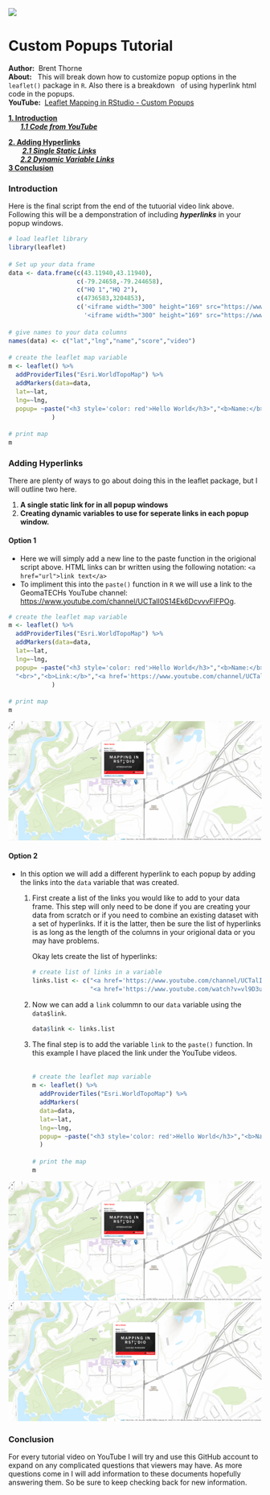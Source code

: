 ![](https://pbs.twimg.com/profile_banners/812364475772837889/1483851647/1500x500)

# Custom Popups Tutorial

**Author:**&nbsp;&nbsp;Brent Thorne <br>
**About:** &nbsp;&nbsp;This will break down how to customize popup options in the `leaflet()` package in `R`. Also there is a breakdown &nbsp;&nbsp;of using hyperlink html code in the popups.<br>
**YouTube:**&nbsp;&nbsp;[Leaflet Mapping in RStudio - Custom Popups](https://www.youtube.com/watch?v=mTTuUGisxDk)

**[1. Introduction](https://github.com/GeomaTECHs/tutorials/blob/master/custom_popups/add_hyperlinks.md#introduction)**<br>
&nbsp;&nbsp;&nbsp;&nbsp;&nbsp;&nbsp;**_[1.1 Code from YouTube](https://github.com/GeomaTECHs/tutorials/blob/master/custom_popups/add_hyperlinks.md#youtube-code)_**<br>

**[2. Adding Hyperlinks](https://github.com/GeomaTECHs/tutorials/blob/master/custom_popups/add_hyperlinks.md#introduction)**<br>
&nbsp;&nbsp;&nbsp;&nbsp;&nbsp;&nbsp; **_[2.1 Single Static Links](https://github.com/GeomaTECHs/tutorials/blob/master/custom_popups/add_hyperlinks.md#option-1)_**<br>
&nbsp;&nbsp;&nbsp;&nbsp;&nbsp;&nbsp;**_[2.2 Dynamic Variable Links](https://github.com/GeomaTECHs/tutorials/blob/master/custom_popups/add_hyperlinks.md#option-2)_**<br>
**[3 Conclusion](https://github.com/GeomaTECHs/tutorials/blob/master/custom_popups/add_hyperlinks.md#conclusion)**


### Introduction

Here is the final script from the end of the tutuorial video link above. Following this will be a demponstration of including **_hyperlinks_** in your popup windows.

```r
# load leaflet library
library(leaflet)

# Set up your data frame
data <- data.frame(c(43.11940,43.11940),
                   c(-79.24658,-79.244658),
                   c("HQ 1","HQ 2"),
                   c(4736583,3204853),
                   c('<iframe width="300" height="169" src="https://www.youtube.com/embed/vl9D3uTk36k?showinfo=0" frameborder="0" allowfullscreen></iframe>',
                     '<iframe width="300" height="169" src="https://www.youtube.com/embed/dBk8gGX1MNk?showinfo=0" frameborder="0" allowfullscreen></iframe>'))

# give names to your data columns
names(data) <- c("lat","lng","name","score","video")

# create the leaflet map variable
m <- leaflet() %>% 
  addProviderTiles("Esri.WorldTopoMap") %>% 
  addMarkers(data=data,
  lat=~lat,
  lng=~lng,
  popup= ~paste("<h3 style='color: red'>Hello World</h3>","<b>Name:</b>",name,"<br>","<b>Score:</b>",score, video, sep=" ")
            )
  
# print map
m
```
### Adding Hyperlinks
There are plenty of ways to go about doing this in the leaflet package, but I will outline two here.

1.  **A single static link for in all popup windows**
2.  **Creating dynamic variables to use for seperate links in each popup window.**

#### Option 1
- Here we will simply add a new line to the paste function in the origional script above. HTML links can br written using the following notation: ```<a href="url">link text</a>```
- To impliment this into the `paste()` function in `R` we will use a link to the GeomaTECHs YouTube channel: https://www.youtube.com/channel/UCTalI0S14Ek6DcvvvFIFPOg.


```r
# create the leaflet map variable
m <- leaflet() %>% 
  addProviderTiles("Esri.WorldTopoMap") %>% 
  addMarkers(data=data,
  lat=~lat,
  lng=~lng,
  popup= ~paste("<h3 style='color: red'>Hello World</h3>","<b>Name:</b>",name,"<br>","<b>Score:</b>",score, video,
  "<br>","<b>Link:</b>","<a href='https://www.youtube.com/channel/UCTalI0S14Ek6DcvvvFIFPOg'>GeomaTECHs YT Channel</a>",sep=" ")
            )
  
# print map
m
```
![](https://raw.githubusercontent.com/GeomaTECHs/tutorials/master/custom_popups/Sketch.png)

#### Option 2

- In this option we will add a different hyperlink to each popup by adding the links into the `data` variable that was created.
    1. First create a list of the links you would like to add to your data frame. This step will only need to be done if you are creating your data from scratch or if you need to combine an existing dataset with a set of hyperlinks. If it is the latter, then be sure the list of hyperlinks is as long as the length of the columns in your origional data or you may have problems.<br>
    
       Okay lets create the list of hyperlinks:
       ```r
       # create list of links in a variable
       links.list <- c("<a href='https://www.youtube.com/channel/UCTalI0S14Ek6DcvvvFIFPOg'>GeomaTECHs YT Channel</a>",
                       "<a href='https://www.youtube.com/watch?v=vl9D3uTk36k'>GeomaTECHs Tutorial</a>")
       ```
    2. Now we can add a `link` colummn to our `data` variable using the `data$link`.
       ```r
       data$link <- links.list    
       ```
    3. The final step is to add the variable `link` to the `paste()` function. In this example I have placed the link under the YouTube videos.
       ```r

       # create the leaflet map variable
       m <- leaflet() %>% 
         addProviderTiles("Esri.WorldTopoMap") %>% 
         addMarkers(
         data=data,
         lat=~lat,
         lng=~lng,
         popup= ~paste("<h3 style='color: red'>Hello World</h3>","<b>Name:</b>",name,"<br>","<b>Score:</b>",score, video,link,sep=" ")
         )

       # print the map
       m    
       ```
![](https://raw.githubusercontent.com/GeomaTECHs/tutorials/master/custom_popups/Sketch.png)
![](https://raw.githubusercontent.com/GeomaTECHs/tutorials/master/custom_popups/Sketch1.png)

### Conclusion
For every tutorial video on YouTube I will try and use this GitHub account to expand on any complicated questions that viewers may have. As more questions come in I will add information to these documents hopefully answering them. So be sure to keep checking back for new information.
